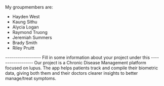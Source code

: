 
My groupmembers are:
- Hayden West
- Kaung Sithu
- Alycia Logan
- Raymond Truong
- Jeremiah Summers
- Brady Smith
- Riley Pruitt

------------------ Fill in some information about your project under this ------------------
Our project is a Chronic Disease Management platform focused on lupus. The app helps patients track and compile their biometric data, giving both them and their doctors clearer insights to better manage/treat symptoms.
